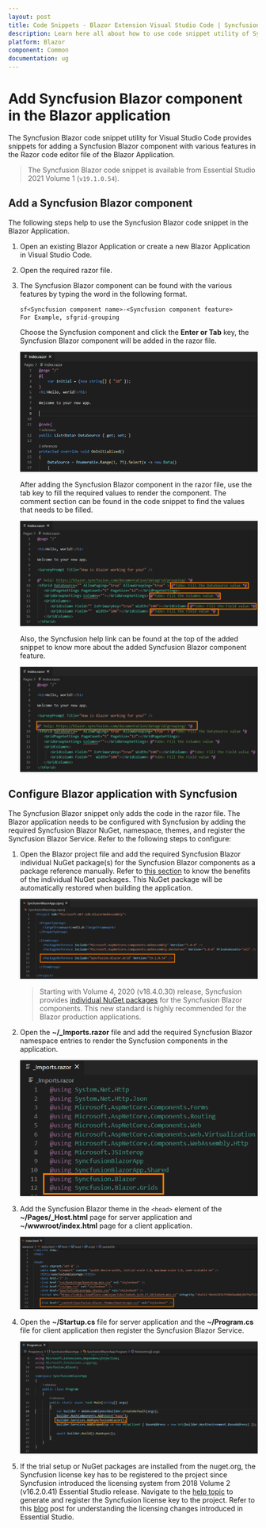 ```yaml
---
layout: post
title: Code Snippets - Blazor Extension Visual Studio Code | Syncfusion
description: Learn here all about how to use code snippet utility of Syncfusion Blazor Extension for Visual Studio Code and much more. 
platform: Blazor
component: Common
documentation: ug
---
```


# Add Syncfusion Blazor component in the Blazor application

The Syncfusion Blazor code snippet utility for Visual Studio Code provides snippets for adding a Syncfusion Blazor component with various features in the Razor code editor file of the Blazor Application.

   > The Syncfusion Blazor code snippet is available from Essential Studio 2021 Volume 1 (`v19.1.0.54`).

## Add a Syncfusion Blazor component

The following steps help to use the Syncfusion Blazor code snippet in the Blazor Application.

1. Open an existing Blazor Application or create a new Blazor Application in Visual Studio Code.

2. Open the required razor file.

3. The Syncfusion Blazor component can be found with the various features by typing the word in the following format.

    ```
    sf<Syncfusion component name>-<Syncfusion component feature>
    For Example, sfgrid-grouping
    ```
    Choose the Syncfusion component and click the **Enter or Tab** key, the Syncfusion Blazor component will be added in the razor file.

    ![Code Snippet](../images/codesnippet.gif)

    After adding the Syncfusion Blazor component in the razor file, use the tab key to fill the required values to render the component. The comment section can be found in the code snippet to find the values that needs to be filled.

    ![Comment](../images/Comment.png)

    Also, the Syncfusion help link can be found at the top of the added snippet to know more about the added Syncfusion Blazor component feature.

    ![Help](../images/Help.png)

## Configure Blazor application with Syncfusion

The Syncfusion Blazor snippet only adds the code in the razor file. The Blazor application needs to be configured with Syncfusion by adding the required Syncfusion Blazor NuGet, namespace, themes, and register the Syncfusion Blazor Service. Refer to the following steps to configure:

1. Open the Blazor project file and add the required Syncfusion Blazor individual NuGet package(s) for the Syncfusion Blazor components as a package reference manually. Refer to [this section](https://blazor.syncfusion.com/documentation/nuget-packages/#benefits-of-using-individual-nuget-packages) to know the benefits of the individual NuGet packages. This NuGet package will be automatically restored when building the application.

    ![NuGet Package](../images/NuGet-Snippet.png)

    > Starting with Volume 4, 2020 (v18.4.0.30) release, Syncfusion provides [individual NuGet packages](https://blazor.syncfusion.com/documentation/nuget-packages/) for the Syncfusion Blazor components. This new standard is highly recommended for the Blazor production applications.

2. Open the **~/_Imports.razor** file and add the required Syncfusion Blazor namespace entries to render the Syncfusion components in the application.

    ![Namespace](../images/Namespace-Snippet.png)

3. Add the Syncfusion Blazor theme in the `<head>` element of the **~/Pages/_Host.html** page for server application and **~/wwwroot/index.html** page for a client application.

    ![Themes](../images/Themes-Snippet.png)

4. Open the **~/Startup.cs** file for server application and the **~/Program.cs** file for client application then register the Syncfusion Blazor Service.

    ![Syncfusion Configuration](../images/Configuration-Snippet.png)

5. If the trial setup or NuGet packages are installed from the nuget.org, the Syncfusion license key has to be registered to the project since Syncfusion introduced the licensing system from 2018 Volume 2 (v16.2.0.41) Essential Studio release. Navigate to the [help topic](https://help.syncfusion.com/common/essential-studio/licensing/license-key#how-to-generate-syncfusion-license-key) to generate and register the Syncfusion license key to the project. Refer to this [blog](https://blog.syncfusion.com/post/Whats-New-in-2018-Volume-2-Licensing-Changes-in-the-1620x-Version-of-Essential-Studio.aspx?_ga=2.11237684.1233358434.1587355730-230058891.1567654773) post for understanding the licensing changes introduced in Essential Studio.